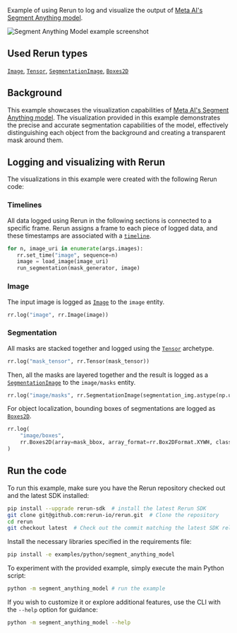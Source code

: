 <!--[metadata]
title = "Segment anything model"
tags = ["2D", "SAM", "Segmentation"]
thumbnail = "https://static.rerun.io/segment-anything-model/36438df27a287e5eff3a673e2464af071e665fdf/480w.png"
thumbnail_dimensions = [480, 480]
channel = "release"
-->

Example of using Rerun to log and visualize the output of [Meta AI's Segment Anything model](https://segment-anything.com/).

<picture data-inline-viewer="examples/segment_anything_model">
  <source media="(max-width: 480px)" srcset="https://static.rerun.io/segment_anything_model/6aa2651907efbcf81be55b343caa76b9de5f2138/480w.png">
  <source media="(max-width: 768px)" srcset="https://static.rerun.io/segment_anything_model/6aa2651907efbcf81be55b343caa76b9de5f2138/768w.png">
  <source media="(max-width: 1024px)" srcset="https://static.rerun.io/segment_anything_model/6aa2651907efbcf81be55b343caa76b9de5f2138/1024w.png">
  <source media="(max-width: 1200px)" srcset="https://static.rerun.io/segment_anything_model/6aa2651907efbcf81be55b343caa76b9de5f2138/1200w.png">
  <img src="https://static.rerun.io/segment_anything_model/6aa2651907efbcf81be55b343caa76b9de5f2138/full.png" alt="Segment Anything Model example screenshot">
</picture>

## Used Rerun types
[`Image`](https://www.rerun.io/docs/reference/types/archetypes/image), [`Tensor`](https://www.rerun.io/docs/reference/types/archetypes/tensor), [`SegmentationImage`](https://www.rerun.io/docs/reference/types/archetypes/segmentation_image), [`Boxes2D`](https://www.rerun.io/docs/reference/types/archetypes/boxes2d)

## Background
This example showcases the visualization capabilities of [Meta AI's Segment Anything model](https://segment-anything.com/).
The visualization provided in this example demonstrates the precise and accurate segmentation capabilities of the model, effectively distinguishing each object from the background and creating a transparent mask around them.

## Logging and visualizing with Rerun

The visualizations in this example were created with the following Rerun code:

### Timelines

All data logged using Rerun in the following sections is connected to a specific frame.
Rerun assigns a frame to each piece of logged data, and these timestamps are associated with a [`timeline`](https://www.rerun.io/docs/concepts/timelines).

 ```python
for n, image_uri in enumerate(args.images):
    rr.set_time("image", sequence=n)
    image = load_image(image_uri)
    run_segmentation(mask_generator, image)
 ```

### Image
The input image is logged as [`Image`](https://www.rerun.io/docs/reference/types/archetypes/image) to the `image` entity.
```python
rr.log("image", rr.Image(image))
```
### Segmentation
All masks are stacked together and logged using the [`Tensor`](https://www.rerun.io/docs/reference/types/archetypes/tensor) archetype.
```python
rr.log("mask_tensor", rr.Tensor(mask_tensor))
```
Then, all the masks are layered together and the result is logged as a [`SegmentationImage`](https://www.rerun.io/docs/reference/types/archetypes/segmentation_image) to the `image/masks` entity.
```python
rr.log("image/masks", rr.SegmentationImage(segmentation_img.astype(np.uint8)))
```
For object localization, bounding boxes of segmentations are logged as [`Boxes2D`](https://www.rerun.io/docs/reference/types/archetypes/boxes2d).
```python
rr.log(
    "image/boxes",
    rr.Boxes2D(array=mask_bbox, array_format=rr.Box2DFormat.XYWH, class_ids=[id for id, _ in masks_with_ids]),
)
```

## Run the code
To run this example, make sure you have the Rerun repository checked out and the latest SDK installed:
```bash
pip install --upgrade rerun-sdk  # install the latest Rerun SDK
git clone git@github.com:rerun-io/rerun.git  # Clone the repository
cd rerun
git checkout latest  # Check out the commit matching the latest SDK release
```
Install the necessary libraries specified in the requirements file:
```bash
pip install -e examples/python/segment_anything_model
```
To experiment with the provided example, simply execute the main Python script:
```bash
python -m segment_anything_model # run the example
```
If you wish to customize it or explore additional features, use the CLI with the `--help` option for guidance:
```bash
python -m segment_anything_model --help
```
